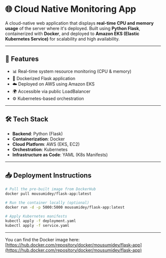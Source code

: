 # 🌐 Cloud Native Monitoring App

A  cloud-native web application that displays **real-time CPU and memory usage** of the server where it's deployed. Built using **Python Flask**, containerized with **Docker**, and deployed to **Amazon EKS (Elastic Kubernetes Service)** for scalability and high availability.

---

## 🚀 Features

- 📊 Real-time system resource monitoring (CPU & memory)
- 🐳 Dockerized Flask application
- ☁️ Deployed on AWS using Amazon EKS
- 🌍 Accessible via public LoadBalancer
- ⚙️ Kubernetes-based orchestration

---

## 🛠️ Tech Stack

- **Backend**: Python (Flask)
- **Containerization**: Docker
- **Cloud Platform**: AWS (EKS, EC2)
- **Orchestration**: Kubernetes
- **Infrastructure as Code**: YAML (K8s Manifests)

---

## 📥 Deployment Instructions


```bash
# Pull the pre-built image from DockerHub
docker pull mousumidey/flask-app:latest

# Run the container locally (optional)
docker run -d -p 5000:5000 mousumidey/flask-app:latest

# Apply Kubernetes manifests
kubectl apply -f deployment.yaml
kubectl apply -f service.yaml

```
---

You can find the Docker image here:  
[https://hub.docker.com/repository/docker/mousumidey/flask-app](https://hub.docker.com/repository/docker/mousumidey/flask-app)




